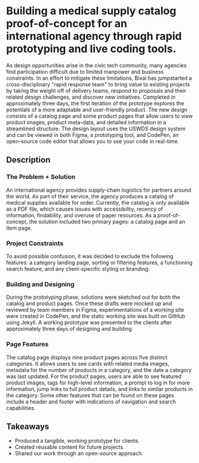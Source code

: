 # Building a medical supply catalog proof-of-concept for an international agency through rapid prototyping and live coding tools.

As design opportunities arise in the civic tech community, many agencies find participation difficult due to limited manpower and business constraints. In an effort to mitigate these limitations, Bixal has jumpstarted a cross-disciplinary "rapid response team" to bring value to existing projects by taking the weight off of delivery teams, respond to proposals and their related design challenges, and discover new initiatives. Completed in approximately three days, the first iteration of the prototype explores the potentials of a more adaptable and user-friendly product. The new design consists of a catalog page and some product pages that allow users to view product images, product meta-data, and detailed information in a streamlined structure. The design layout uses the USWDS design system and can be viewed in both Figma, a prototyping tool, and CodePen, an open-source code editor that allows you to see your code in real-time.

## Description
 
### The Problem + Solution

An international agency provides supply-chain logistics for partners around the world. As part of their service, the agency produces a catalog of medical supplies available for order. Currently, the catalog is only available as a PDF file, which causes issues with accessibility, recency of information, findability, and overuse of paper resources. As a proof-of-concept, the solution included two primary pages: a catalog page and an item page.

### Project Constraints

To avoid possible confusion, it was decided to exclude the following features: a category landing page, sorting or filtering features, a functioning search feature, and any client-specific styling or branding.
 
### Building and Designing

During the prototyping phase, solutions were sketched out for both the catalog and product pages. Once these drafts were mocked up and reviewed by team members in Figma, experimentations of a working site were created in CodePen, and the static working site was built on GitHub using Jekyll. A working prototype was presented to the clients after approximately three days of designing and building.

### Page Features

The catalog page displays nine product pages across five distinct categories.  It allows users to see cards with related media images, metadata for the number of products in a category, and the date a category was last updated. For the product pages, users are able to see featured product images, tags for high-level information, a prompt to log in for more information, jump links to full product details, and links to similar products in the category. Some other features that can be found on these pages include a header and footer with indications of navigation and search capabilities.

## Takeaways

- Produced a tangible, working prototype for clients.
- Created reusable content for future projects.
- Shared our work through an open-source approach.
